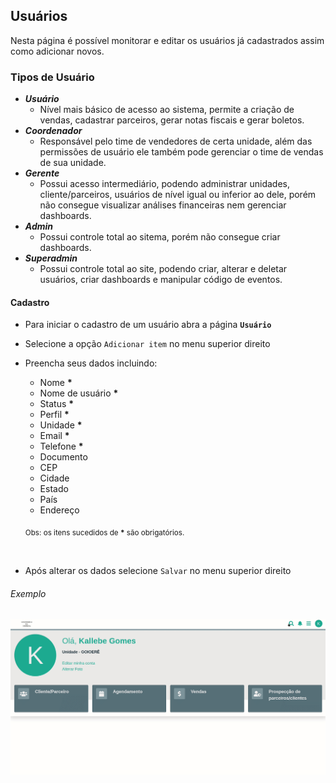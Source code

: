 ## Usuários

Nesta página é possível monitorar e editar os usuários já cadastrados assim como adicionar novos.

### Tipos de Usuário

- ***Usuário***
  - Nível mais básico de acesso ao sistema, permite a criação de vendas, cadastrar parceiros, gerar notas fiscais e gerar boletos.
- ***Coordenador***
  - Responsável pelo time de vendedores de certa unidade, além das permissões de usuário ele também pode gerenciar o time de vendas de sua unidade.
- ***Gerente***
  - Possui acesso intermediário, podendo administrar unidades, cliente/parceiros, usuários de nível igual ou inferior ao dele, porém não consegue visualizar análises financeiras nem gerenciar dashboards.
- ***Admin***
  - Possui controle total ao sitema, porém não consegue criar dashboards.
- ***Superadmin***
  - Possui controle total ao site, podendo criar, alterar e deletar usuários, criar dashboards e manipular código de eventos.

#### Cadastro
- Para iniciar o cadastro de um usuário abra a página **`Usuário`**
- Selecione a opção `Adicionar item` no menu superior direito
- Preencha seus dados incluindo:
    - Nome **\***
    - Nome de usuário **\***
    - Status **\***
    - Perfil **\***
    - Unidade **\***
    - Email **\***
    - Telefone **\***
    - Documento
    - CEP
    - Cidade
    - Estado
    - País
    - Endereço
    
    <sub>Obs: os itens sucedidos de **\*** são obrigatórios.</sub>
<br>

- Após alterar os dados selecione `Salvar` no menu superior direito

###### Exemplo

![Cadastro de Usuário](/ui/assets/fluxo-usuario.gif)